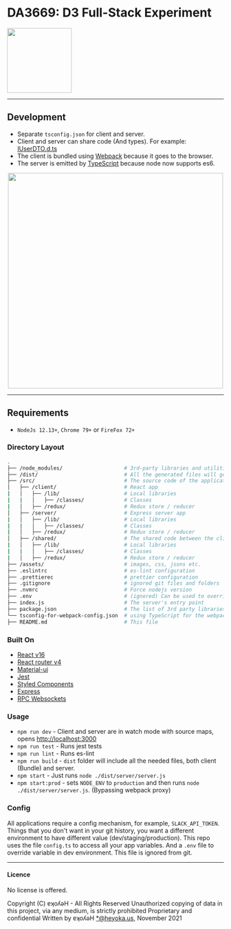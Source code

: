 # DA3669: D3 Full-Stack Experiment

<img src="https://github.com/WAKlNYAN/da3669/raw/master/assets/d3.gif" width="150">

---

## Development

- Separate `tsconfig.json` for client and server.
- Client and server can share code (And types). For example: [IUserDTO.d.ts](https://github.com/gilamran/fullstack-typescript/blob/master/src/shared/IUserDTO.d.ts)
- The client is bundled using [Webpack](https://webpack.github.io/) because it goes to the browser.
- The server is emitted by [TypeScript](https://github.com/Microsoft/TypeScript) because node now supports es6.

<p align="center">
<img src="https://github.com/gilamran/fullstack-typescript/raw/master/assets/images/flow.png" width="500">
</p>

---

## Requirements

- `NodeJs 12.13+`, `Chrome 79+` or `FireFox 72+`

### Directory Layout

```bash
.
├── /node_modules/                    # 3rd-party libraries and utilities
├── /dist/                            # All the generated files will go here, and will run from this folder
├── /src/                             # The source code of the application
│   ├── /client/                      # React app
|   │   ├── /lib/                     # Local libraries
|   |   │   ├── /classes/             # Classes
|   │   ├── /redux/                   # Redux store / reducer
│   ├── /server/                      # Express server app
|   │   ├── /lib/                     # Local libraries
|   |   │   ├── /classes/             # Classes
|   │   ├── /redux/                   # Redux store / reducer
│   ├── /shared/                      # The shared code between the client and the server
|   │   ├── /lib/                     # Local libraries
|   |   │   ├── /classes/             # Classes
|   │   ├── /redux/                   # Redux store / reducer
├── /assets/                          # images, css, jsons etc.
├── .eslintrc                         # es-lint configuration
├── .prettierec                       # prettier configuration
├── .gitignore                        # ignored git files and folders
├── .nvmrc                            # Force nodejs version
├── .env                              # (ignored) Can be used to override environment variables
├── index.js                          # The server's entry point
├── package.json                      # The list of 3rd party libraries and utilities
└── tsconfig-for-webpack-config.json  # using TypeScript for the webpack config file
├── README.md                         # This file
```

### Built On

- [React v16](https://facebook.github.io/react/)
- [React router v4](https://github.com/ReactTraining/react-router)
- [Material-ui](https://github.com/mui-org/material-ui)
- [Jest](https://github.com/facebook/jest)
- [Styled Components](https://github.com/styled-components/styled-components)
- [Express](https://expressjs.com/)
- [RPC Websockets](https://www.npmjs.com/package/rpc-websockets)

### Usage

- `npm run dev` - Client and server are in watch mode with source maps, opens [http://localhost:3000](http://localhost:3000)
- `npm run test` - Runs jest tests
- `npm run lint` - Runs es-lint
- `npm run build` - `dist` folder will include all the needed files, both client (Bundle) and server.
- `npm start` - Just runs `node ./dist/server/server.js`
- `npm start:prod` - sets `NODE_ENV` to `production` and then runs `node ./dist/server/server.js`. (Bypassing webpack proxy)

### Config

All applications require a config mechanism, for example, `SLACK_API_TOKEN`. Things that you don't want in your git history, you want a different environment to have different value (dev/staging/production). This repo uses the file `config.ts` to access all your app variables. And a `.env` file to override variable in dev environment. This file is ignored from git.

---

#### Licence

No license is offered.

Copyright (C) ɐʞoʎǝH - All Rights Reserved
Unauthorized copying of data in this project, via any medium, is strictly prohibited
Proprietary and confidential
Written by ɐʞoʎǝH <*@heyoka.us>, November 2021

